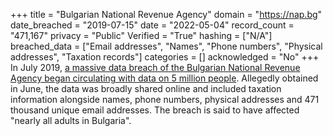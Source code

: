 +++
title = "Bulgarian National Revenue Agency"
domain = "https://nap.bg"
date_breached = "2019-07-15"
date = "2022-05-04"
record_count = "471,167"
privacy = "Public"
Verified = "True"
hashing = ["N/A"]
breached_data = ["Email addresses", "Names", "Phone numbers", "Physical addresses", "Taxation records"]
categories = []
acknowledged = "No"
+++
In July 2019, <a href="https://thenextweb.com/security/2019/07/16/bulgaria-tax-agency-data-leak-hack/" target="_blank" rel="noopener">a massive data breach of the Bulgarian National Revenue Agency began circulating with data on 5 million people</a>. Allegedly obtained in June, the data was broadly shared online and included taxation information alongside names, phone numbers, physical addresses and 471 thousand unique email addresses. The breach is said to have affected &quot;nearly all adults in Bulgaria&quot;.
